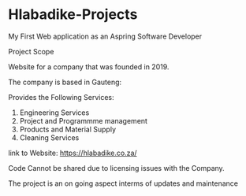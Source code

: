 # Hlabadike-Projects

My First Web application as an Aspring Software Developer

Project Scope

Website for a company that was founded in 2019.

The company is based in Gauteng:

Provides the Following Services:

1. Engineering Services
2. Project and Programmme management
3. Products and Material Supply
4. Cleaning Services


link to Website: https://hlabadike.co.za/


Code Cannot be shared due to licensing issues with the Company.

The project is an on going aspect interms of updates and maintenance

